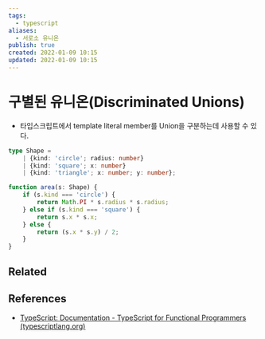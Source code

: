 ```yaml
---
tags:
  - typescript
aliases:
  - 서로소 유니온
publish: true
created: 2022-01-09 10:15
updated: 2022-01-09 10:15
---
```


# 구별된 유니온(Discriminated Unions)

- 타입스크립트에서 template literal member를 Union을 구분하는데 사용할 수 있다.

```ts
type Shape =
	| {kind: 'circle'; radius: number}
	| {kind: 'square'; x: number}
	| {kind: 'triangle'; x: number; y: number};

function area(s: Shape) {
	if (s.kind === 'circle') {
		return Math.PI * s.radius * s.radius;
	} else if (s.kind === 'square') {
		return s.x * s.x;
	} else {
		return (s.x * s.y) / 2;
	}
}
```

## Related

## References

- [TypeScript: Documentation - TypeScript for Functional Programmers (typescriptlang.org)](https://www.typescriptlang.org/docs/handbook/typescript-in-5-minutes-func.html#discriminated-unions)
